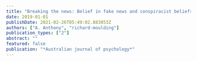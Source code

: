 ```yaml
---
title: "Breaking the news: Belief in fake news and conspiracist beliefs"
date: 2019-01-01
publishDate: 2021-02-26T05:49:02.883053Z
authors: ["A. Anthony", "richard-moulding"]
publication_types: ["2"]
abstract: ""
featured: false
publication: "*Australian journal of psychology*"
---
```


